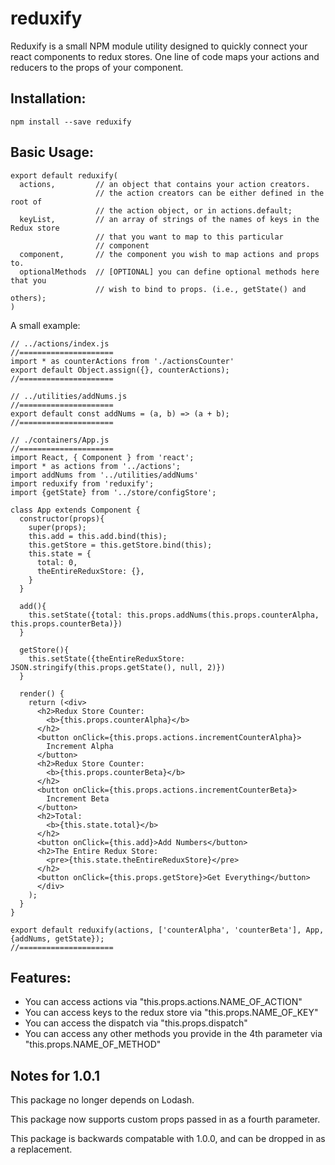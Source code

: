 # reduxify

Reduxify is a small NPM module utility designed to quickly connect your react components to redux stores. One line of code maps your actions and reducers to the props of your component.  

## Installation:

```
npm install --save reduxify
```

## Basic Usage:

```
export default reduxify(
  actions,         // an object that contains your action creators.
                   // the action creators can be either defined in the root of
                   // the action object, or in actions.default;
  keyList,         // an array of strings of the names of keys in the Redux store
                   // that you want to map to this particular
                   // component
  component,       // the component you wish to map actions and props to.
  optionalMethods  // [OPTIONAL] you can define optional methods here that you
                   // wish to bind to props. (i.e., getState() and others);  
)
```

A small example:

```
// ../actions/index.js
//=====================
import * as counterActions from './actionsCounter'
export default Object.assign({}, counterActions);
//=====================

// ../utilities/addNums.js
//=====================
export default const addNums = (a, b) => (a + b);
//=====================

// ./containers/App.js
//=====================
import React, { Component } from 'react';
import * as actions from '../actions';
import addNums from '../utilities/addNums'
import reduxify from 'reduxify';
import {getState} from '../store/configStore';

class App extends Component {
  constructor(props){
    super(props);
    this.add = this.add.bind(this);
    this.getStore = this.getStore.bind(this);
    this.state = {
      total: 0,
      theEntireReduxStore: {},
    }
  }

  add(){
    this.setState({total: this.props.addNums(this.props.counterAlpha, this.props.counterBeta)})
  }

  getStore(){
    this.setState({theEntireReduxStore: JSON.stringify(this.props.getState(), null, 2)})
  }

  render() {
    return (<div>
      <h2>Redux Store Counter:
        <b>{this.props.counterAlpha}</b>
      </h2>
      <button onClick={this.props.actions.incrementCounterAlpha}>
        Increment Alpha
      </button>
      <h2>Redux Store Counter:
        <b>{this.props.counterBeta}</b>
      </h2>
      <button onClick={this.props.actions.incrementCounterBeta}>
        Increment Beta
      </button>
      <h2>Total:
        <b>{this.state.total}</b>
      </h2>
      <button onClick={this.add}>Add Numbers</button>
      <h2>The Entire Redux Store:
        <pre>{this.state.theEntireReduxStore}</pre>
      </h2>
      <button onClick={this.props.getStore}>Get Everything</button>
      </div>
    );
  }
}

export default reduxify(actions, ['counterAlpha', 'counterBeta'], App, {addNums, getState});
//=====================

```

## Features:

* You can access actions via "this.props.actions.NAME_OF_ACTION"
* You can access keys to the redux store via "this.props.NAME_OF_KEY"
* You can access the dispatch via "this.props.dispatch"
* You can access any other methods you provide in the 4th parameter via "this.props.NAME_OF_METHOD"

## Notes for 1.0.1

This package no longer depends on Lodash.

This package now supports custom props passed in as a fourth parameter.

This package is backwards compatable with 1.0.0, and can be dropped in as a replacement. 
